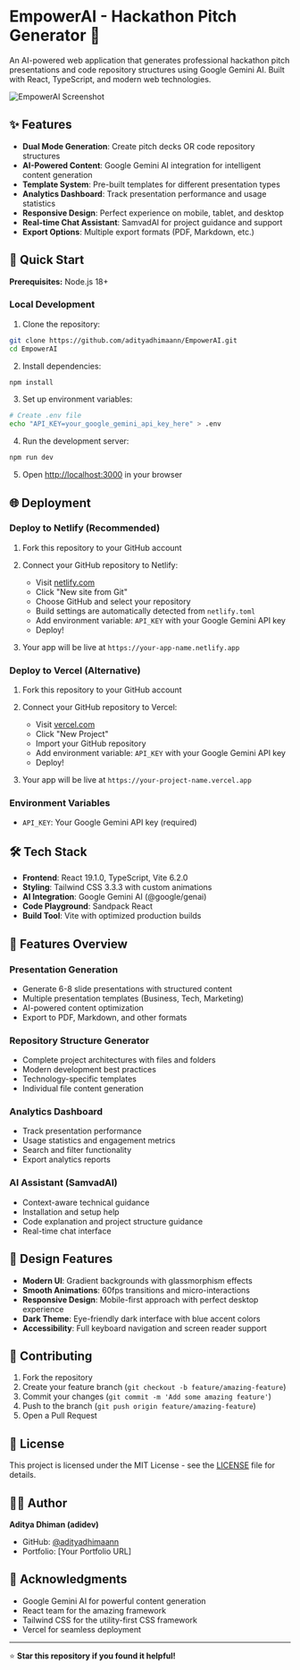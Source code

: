 # EmpowerAI - Hackathon Pitch Generator 🚀

An AI-powered web application that generates professional hackathon pitch presentations and code repository structures using Google Gemini AI. Built with React, TypeScript, and modern web technologies.

![EmpowerAI Screenshot](https://via.placeholder.com/800x400/1e293b/3b82f6?text=EmpowerAI+Dashboard)

## ✨ Features

- **Dual Mode Generation**: Create pitch decks OR code repository structures
- **AI-Powered Content**: Google Gemini AI integration for intelligent content generation
- **Template System**: Pre-built templates for different presentation types
- **Analytics Dashboard**: Track presentation performance and usage statistics
- **Responsive Design**: Perfect experience on mobile, tablet, and desktop
- **Real-time Chat Assistant**: SamvadAI for project guidance and support
- **Export Options**: Multiple export formats (PDF, Markdown, etc.)

## 🚀 Quick Start

**Prerequisites:**  Node.js 18+

### Local Development

1. Clone the repository:
```bash
git clone https://github.com/adityadhimaann/EmpowerAI.git
cd EmpowerAI
```

2. Install dependencies:
```bash
npm install
```

3. Set up environment variables:
```bash
# Create .env file
echo "API_KEY=your_google_gemini_api_key_here" > .env
```

4. Run the development server:
```bash
npm run dev
```

5. Open [http://localhost:3000](http://localhost:3000) in your browser

## 🌐 Deployment

### Deploy to Netlify (Recommended)

1. Fork this repository to your GitHub account

2. Connect your GitHub repository to Netlify:
   - Visit [netlify.com](https://netlify.com)
   - Click "New site from Git"
   - Choose GitHub and select your repository
   - Build settings are automatically detected from `netlify.toml`
   - Add environment variable: `API_KEY` with your Google Gemini API key
   - Deploy!

3. Your app will be live at `https://your-app-name.netlify.app`

### Deploy to Vercel (Alternative)

1. Fork this repository to your GitHub account

2. Connect your GitHub repository to Vercel:
   - Visit [vercel.com](https://vercel.com)
   - Click "New Project"
   - Import your GitHub repository
   - Add environment variable: `API_KEY` with your Google Gemini API key
   - Deploy!

3. Your app will be live at `https://your-project-name.vercel.app`

### Environment Variables

- `API_KEY`: Your Google Gemini API key (required)

## 🛠️ Tech Stack

- **Frontend**: React 19.1.0, TypeScript, Vite 6.2.0
- **Styling**: Tailwind CSS 3.3.3 with custom animations
- **AI Integration**: Google Gemini AI (@google/genai)
- **Code Playground**: Sandpack React
- **Build Tool**: Vite with optimized production builds

## 📱 Features Overview

### Presentation Generation
- Generate 6-8 slide presentations with structured content
- Multiple presentation templates (Business, Tech, Marketing)
- AI-powered content optimization
- Export to PDF, Markdown, and other formats

### Repository Structure Generator
- Complete project architectures with files and folders
- Modern development best practices
- Technology-specific templates
- Individual file content generation

### Analytics Dashboard
- Track presentation performance
- Usage statistics and engagement metrics
- Search and filter functionality
- Export analytics reports

### AI Assistant (SamvadAI)
- Context-aware technical guidance
- Installation and setup help
- Code explanation and project structure guidance
- Real-time chat interface

## 🎨 Design Features

- **Modern UI**: Gradient backgrounds with glassmorphism effects
- **Smooth Animations**: 60fps transitions and micro-interactions
- **Responsive Design**: Mobile-first approach with perfect desktop experience
- **Dark Theme**: Eye-friendly dark interface with blue accent colors
- **Accessibility**: Full keyboard navigation and screen reader support

## 🤝 Contributing

1. Fork the repository
2. Create your feature branch (`git checkout -b feature/amazing-feature`)
3. Commit your changes (`git commit -m 'Add some amazing feature'`)
4. Push to the branch (`git push origin feature/amazing-feature`)
5. Open a Pull Request

## 📄 License

This project is licensed under the MIT License - see the [LICENSE](LICENSE) file for details.

## 👨‍💻 Author

**Aditya Dhiman (adidev)**
- GitHub: [@adityadhimaann](https://github.com/adityadhimaann)
- Portfolio: [Your Portfolio URL]

## 🙏 Acknowledgments

- Google Gemini AI for powerful content generation
- React team for the amazing framework
- Tailwind CSS for the utility-first CSS framework
- Vercel for seamless deployment

---

⭐ **Star this repository if you found it helpful!**
